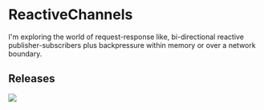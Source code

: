 ReactiveChannels
==============

I'm exploring the world of request-response like, bi-directional reactive publisher-subscribers plus
backpressure within memory or over a network boundary.

Releases
--------

<a href='https://travis-ci.org/akarnokd/ReactiveChannel/builds'><img src='https://travis-ci.org/akarnokd/ReactiveChannel.svg?branch=master'></a>